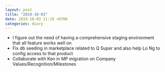 ```yaml
---
layout: post
title: "2019-10-03"
date: 2019-10-03 11:19 +0700
categories: diary
---
```

- I figure out the need of having a comprehensive staging environment that all
  feature works well on
- Fix db seeding in marketplace related to Q Super and also help Lo Ng to config access to that product
- Collaborate with Ken in MP migration on Company Values/Recognition/Milestones
